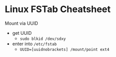 # Linux FSTab Cheatsheet

Mount via UUID
* get UUID
	* `sudo blkid /dev/sdxy`
* enter into `/etc/fstab`
	* `UUID=[uuidnobrackets] /mount/point ext4 `
